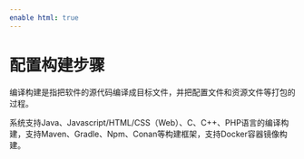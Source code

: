 ```yaml
---
enable html: true
---
```

# 配置构建步骤

编译构建是指把软件的源代码编译成目标文件，并把配置文件和资源文件等打包的过程。

系统支持Java、Javascript/HTML/CSS（Web）、C、C++、PHP语言的编译构建，支持Maven、Gradle、Npm、Conan等构建框架，支持Docker容器镜像构建。

